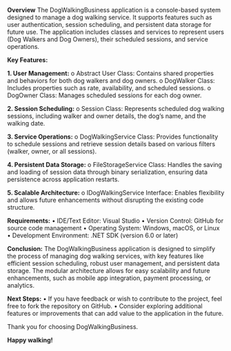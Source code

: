 **Overview**
The DogWalkingBusiness application is a console-based system designed to manage a dog walking service. It supports features such as user authentication, session scheduling, and persistent data storage for future use. The application includes classes and services to represent users (Dog Walkers and Dog Owners), their scheduled sessions, and service operations.	

**Key Features:**

**1.	User Management:**
o	Abstract User Class: Contains shared properties and behaviors for both dog walkers and dog owners.
o	DogWalker Class: Includes properties such as rate, availability, and scheduled sessions.
o	DogOwner Class: Manages scheduled sessions for each dog owner.

**2.	Session Scheduling:**
o	Session Class: Represents scheduled dog walking sessions, including walker and owner details, the dog’s name, and the walking date.

**3.	Service Operations:**
o	DogWalkingService Class: Provides functionality to schedule sessions and retrieve session details based on various filters (walker, owner, or all sessions).

**4.	Persistent Data Storage:**
o	FileStorageService Class: Handles the saving and loading of session data through binary serialization, ensuring data persistence across application restarts.

**5.	Scalable Architecture:**
o	IDogWalkingService Interface: Enables flexibility and allows future enhancements without disrupting the existing code structure.


**Requirements:**
•	IDE/Text Editor: Visual Studio
•	Version Control: GitHub for source code management
•	Operating System: Windows, macOS, or Linux
•	Development Environment: .NET SDK (version 6.0 or later)


**Conclusion:**
The DogWalkingBusiness application is designed to simplify the process of managing dog walking services, with key features like efficient session scheduling, robust user management, and persistent data storage. The modular architecture allows for easy scalability and future enhancements, such as mobile app integration, payment processing, or analytics.


**Next Steps:**
•	If you have feedback or wish to contribute to the project, feel free to fork the repository on GitHub.
•	Consider exploring additional features or improvements that can add value to the application in the future.

Thank you for choosing DogWalkingBusiness. 

**Happy walking!**
